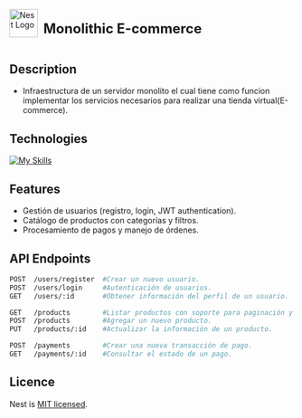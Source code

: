 <div style="display: flex; align-items: center; gap: 10px">
  <a href="http://nestjs.com/" target="blank"><img src="https://nestjs.com/img/logo-small.svg" width="50" alt="Nest Logo" /></a>
  <h1 style="display: inline-block; vertical-align: middle; font-size: 24px; font-weight: bold;">Monolithic E-commerce</h1>
</div>

## Description
- Infraestructura de un servidor monolito el cual tiene como funcion implementar los servicios necesarios para realizar una tienda virtual(E-commerce).
## Technologies
[![My Skills](https://skillicons.dev/icons?i=nestjs,typescript,prisma,docker,postgres,&perline=6)](https://skillicons.dev)
## Features
- Gestión de usuarios (registro, login, JWT authentication).
- Catálogo de productos con categorías y filtros.
- Procesamiento de pagos y manejo de órdenes.
## API Endpoints
```bash
POST  /users/register  #Crear un nuevo usuario.
POST  /users/login     #Autenticación de usuarios.
GET   /users/:id       #Obtener información del perfil de un usuario.

GET   /products        #Listar productos con soporte para paginación y filtros.
POST  /products        #Agregar un nuevo producto.
PUT   /products/:id    #Actualizar la información de un producto.

POST  /payments        #Crear una nueva transacción de pago.
GET   /payments/:id    #Consultar el estado de un pago.
```
## Licence
Nest is [MIT licensed](https://github.com/nestjs/nest/blob/master/LICENSE).